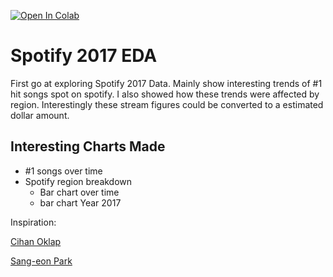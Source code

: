 
[![Open In Colab](https://colab.research.google.com/assets/colab-badge.svg)](https://colab.research.google.com/github/FMazzoni/Spotify17/blob/main/SpotifyAnalysis.ipynb)

# Spotify 2017 EDA 


First go at exploring Spotify 2017 Data.
Mainly show interesting trends of #1 hit songs spot on spotify. I also showed how these trends were affected by region. Interestingly these stream figures could be converted to a estimated dollar amount.


## Interesting Charts Made


- $\# 1$ songs over time
- Spotify region breakdown
  - Bar chart over time
  - bar chart Year 2017


Inspiration:

[Cihan Oklap](https://www.kaggle.com/code/cihanoklap/top-songs-on-spotify-what-makes-them-popular/report)

[Sang-eon Park](https://www.kaggle.com/code/caicell/spotify-chart-trend-seasonal-arima)


